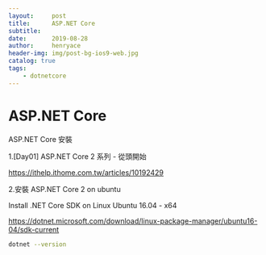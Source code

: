 ```yaml
---
layout:     post
title:      ASP.NET Core
subtitle:   
date:       2019-08-28
author:     henryace
header-img: img/post-bg-ios9-web.jpg
catalog: true
tags:
    - dotnetcore
---
```

# ASP.NET Core

ASP.NET Core 安裝

1.[Day01] ASP.NET Core 2 系列 - 從頭開始

<https://ithelp.ithome.com.tw/articles/10192429><br>

2.安裝 ASP.NET Core 2 on ubuntu<br>

Install .NET Core SDK on Linux Ubuntu 16.04 - x64<br>

<https://dotnet.microsoft.com/download/linux-package-manager/ubuntu16-04/sdk-current><br>

```bash
dotnet --version
```